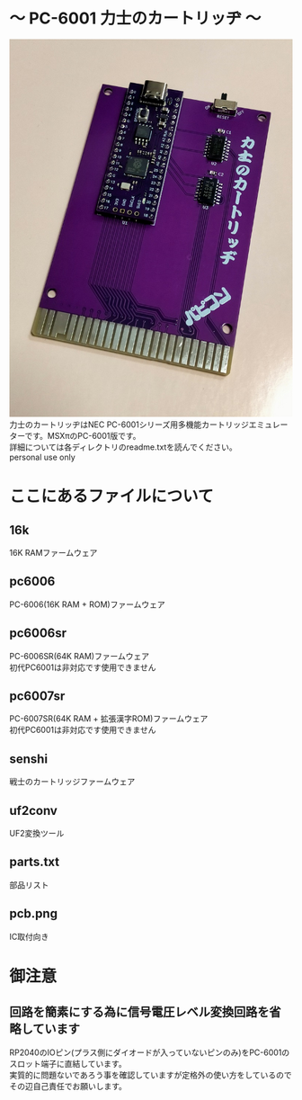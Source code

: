 # ～ PC-6001 力士のカートリッヂ ～
![力士のカートリッヂ](/SUMO.jpg)  
力士のカートリッヂはNEC PC-6001シリーズ用多機能カートリッジエミュレーターです。MSXπのPC-6001版です。  
詳細については各ディレクトリのreadme.txtを読んでください。  
personal use only

# ここにあるファイルについて

## 16k
16K RAMファームウェア

## pc6006
PC-6006(16K RAM + ROM)ファームウェア

## pc6006sr
PC-6006SR(64K RAM)ファームウェア  
初代PC6001は非対応です使用できません

## pc6007sr
PC-6007SR(64K RAM + 拡張漢字ROM)ファームウェア  
初代PC6001は非対応です使用できません

## senshi
戦士のカートリッジファームウェア

## uf2conv
UF2変換ツール

## parts.txt
部品リスト

## pcb.png
IC取付向き

# 御注意

## 回路を簡素にする為に信号電圧レベル変換回路を省略しています
RP2040のIOピン(プラス側にダイオードが入っていないピンのみ)をPC-6001のスロット端子に直結しています。  
実質的に問題ないであろう事を確認していますが定格外の使い方をしているのでその辺自己責任でお願いします。
